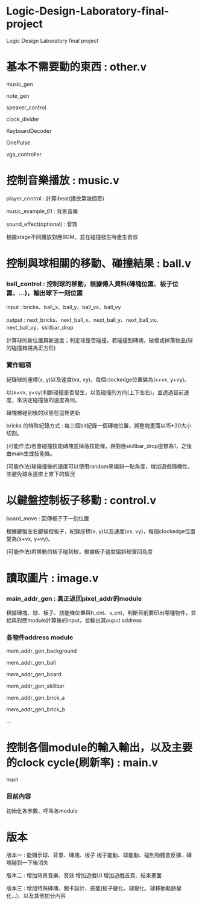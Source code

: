 # Logic-Design-Laboratory-final-project
Logic Design Laboratory final project

# 基本不需要動的東西 : other.v
music_gen

note_gen

speaker_control

clock_divider

KeyboardDecoder

OnePulse

vga_controller

# 控制音樂播放 : music.v

player_control : 計算ibeat(播放第幾個音)

music_example_01 : 背景音樂

sound_effect(optional) : 音效

根據stage不同播放對應BGM，並在碰撞發生時產生音效

# 控制與球相關的移動、碰撞結果 : ball.v

### ball_control : 控制球的移動，根據傳入資料(磚塊位置、板子位置、...)，輸出球下一刻位置

input : bricks、ball_x、ball_y、ball_vx、ball_vy

output : next_bricks、next_ball_x、next_ball_y、next_ball_vx、next_ball_vy、skillbar_drop

計算球的新位置與新速度；判定球是否碰撞，若碰撞到磚塊，破壞或掉落物品(球的碰撞箱視為正方形)

### 實作細項

紀錄球的座標(x, y)以及速度(vx, vy)，每個clockedge位置變為(x+vx, y+vy)。

以(x+vx, y+vy)判斷碰撞是否發生，以及碰撞的方向(上下左右)，並透過目前速度，來決定碰撞後的速度為何。

磚塊被碰到後的狀態在這裡更新

bricks 的特殊紀錄方式 : 每三個bit紀錄一個磚塊位置，將整塊畫面以15*30大小切割。

(可能作法)若會碰撞技能磚塊並掉落技能條，將對應skillbar_drop座標為1，之後由main生成技能條。

(可能作法)球碰撞後的速度可以使用random來偏斜一點角度，增加遊戲隨機性，並避免球永遠直上直下的情況

# 以鍵盤控制板子移動 : control.v

board_move : 回傳板子下一刻位置

根據鍵盤左右鍵操控板子，紀錄座標(x, y)以及速度(vx, vy)，每個clockedge位置變為(x+vx, y+vy)。

(可能作法)若移動的板子碰到球，根據板子速度偏斜球彈回角度

# 讀取圖片 : image.v

### main_addr_gen : 真正返回pixel_addr的module

根據磚塊、球、板子、技能條位置與h_cnt、v_cnt，判斷目前要印出哪種物件，並給與對應module計算後的input，並輸出其ouput address

### 各物件address module

mem_addr_gen_background 

mem_addr_gen_ball 

mem_addr_gen_board 

mem_addr_gen_skillbar

mem_addr_gen_brick_a 

mem_addr_gen_brick_b 

...

# 控制各個module的輸入輸出，以及主要的clock cycle(刷新率) : main.v

main

### 目前內容

初始化各參數、呼叫各module

# 版本

版本一 : 
能顯示球、背景、磚塊、板子
板子能動、球能動、碰到物體會反彈、磚塊碰到一下後消失


版本二 : 
增加背景音樂、音效
增加遊戲UI
增加遊戲首頁、結束畫面

版本三 : 
增加特殊磚塊、關卡設計、技能(板子變化、球變化、球移動軌跡變化...)、以及其他加分內容
